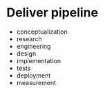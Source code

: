 # Deliver pipeline

- conceptualization
- research
- engineering
- design
- implementation
- tests
- deployment
- measurement
